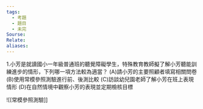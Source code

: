 ```yaml
---
tags:
  - 考題
  - 題目
  - 未完
Sourse:
Relate: 
aliases:
---
```

1.小芳是就讀國小一年級普通班的聽覺障礙學生，特殊教育教師擬了解小芳聽能訓練進步的情形，下列哪一項方法較為適當？
(A)請小芳的主要照顧者填寫相關問卷
(B)使用常模參照測驗進行前、後測比較
(C)訪談幼兒園老師了解小芳在班上表現情形
(D)在自然情境中觀察小芳的表現並定期檢核目標

![[常模參照測驗]]